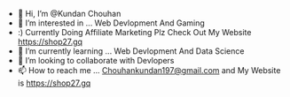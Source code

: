 - 👋 Hi, I’m @Kundan Chouhan
- 👀 I’m interested in ... Web Devlopment And Gaming
- :) Currently Doing Affiliate Marketing Plz Check Out My Website https://shop27.gq
- 🌱 I’m currently learning ... Web Devlopment And Data Science
- 💞️ I’m looking to collaborate with Devlopers
- 📫 How to reach me ... Chouhankundan197@gmail.com and My Website is https://shop27.gq

<!---
raolfe/raolfe is a ✨ special ✨ repository because its `README.md` (this file) appears on your GitHub profile.
You can click the Preview link to take a look at your changes.
--->
